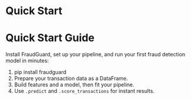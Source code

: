 # Quick Start
# Quick Start Guide

Install FraudGuard, set up your pipeline, and run your first fraud detection model in minutes:
1. pip install fraudguard
2. Prepare your transaction data as a DataFrame.
3. Build features and a model, then fit your pipeline.
4. Use `.predict` and `.score_transactions` for instant results.
